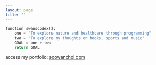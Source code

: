 ```yaml
---
layout: page
title: ""
---
```


```python
function swanscodex(): 
    one = "To explore nature and healthcare through programming"
    two = "To explore my thoughts on books, sports and music"
    GOAL = one + two
    return GOAL
```

access my portfolio: [soowanchoi.com](https://www.soowanchoi.com)
